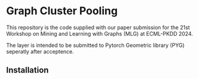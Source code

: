 # Graph Cluster Pooling

This repository is the code supplied with our paper submission for the 21st Workshop on Mining and Learning with Graphs (MLG) at ECML-PKDD 2024.

The layer is intended to be submitted to Pytorch Geometric library (PYG) seperatly after acceptence.

## Installation